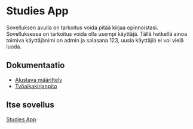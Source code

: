 # Studies App
Sovelluksen avulla on tarkoitus voida pitää kirjaa opinnoistasi. Sovelluksessa on tarkoitus voida olla usempi käyttäjä. Tällä hetkellä ainoa toimiva käyttäjänimi on admin ja salasana 123, uusia käyttäjiä ei voi vielä luoda. 

## Dokumentaatio

* [Alustava määrittely](https://github.com/joel-sandberg/ot-hatjoitusty-/blob/master/dokumentaatio/alustavamaarittely.md)
* [Työaikakirjanpito](https://github.com/joel-sandberg/ot-hatjoitusty-/blob/master/dokumentaatio/ty%C3%B6aikakirjanpito.md)
## Itse sovellus
[Studies App](https://github.com/joel-sandberg/ot-hatjoitusty-/tree/master/tyo/opintolaskuri)
